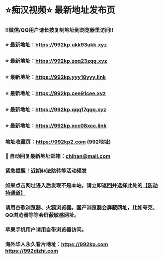 # ⭐️痴汉视频⭐️ 最新地址发布页

### ‼️微信/QQ用户请长按复制地址到浏览器里访问‼️

### ⭐️ 最新地址：https://992kp.ukk93ukk.xyz

### ⭐️ 最新地址：https://992kp.zqq23zqq.xyz

### ⭐️ 最新地址：https://992kp.yyy18yyy.link

### ⭐️ 最新地址：https://992kp.cee91cee.xyz

### ⭐️ 最新地址：https://992kp.qqq17qqq.xyz

### ⭐️ 最新地址：https://992kp.xcc08xcc.link



### 地址收藏页：https://992kp2.com (992地址)
### 📧 自动回复最新地址邮箱：chihan@mail.com
### 紧急提醒！近期非法跳转等活动频发
### 如果点击网址进入后发现不是本站，请立即返回并选择此处的[【防劫持通道】](https://23.224.130.222:7583)
### 请用谷歌浏览器、火狐浏览器。国产浏览器会屏蔽网址，比如夸克、QQ浏览器等等会屏蔽敏感网址。
### 苹果手机用户请用自带浏览器访问。
### 海外华人永久看片地址：https://992kp.com  https://992dizhi.com
